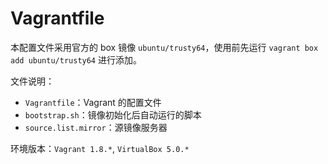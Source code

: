 Vagrantfile
===========

本配置文件采用官方的 box 镜像 `ubuntu/trusty64`，使用前先运行 `vagrant box add ubuntu/trusty64` 进行添加。

文件说明：

* `Vagrantfile`：Vagrant 的配置文件
* `bootstrap.sh`：镜像初始化后自动运行的脚本
* `source.list.mirror`：源镜像服务器

环境版本：`Vagrant 1.8.*`, `VirtualBox 5.0.*`
